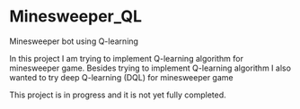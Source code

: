# Minesweeper_QL
Minesweeper bot using Q-learning

In this project I am trying to implement Q-learning algorithm for minesweeper game.
Besides trying to implement Q-learning algorithm I also wanted to try deep Q-learning (DQL) for minesweeper game

This project is in progress and it is not yet fully completed. 

